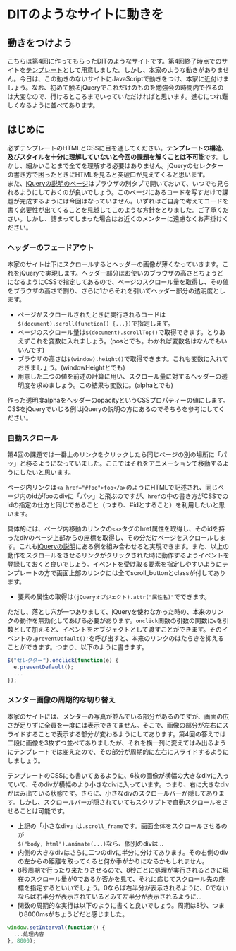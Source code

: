 # DITのようなサイトに動きを

## 動きをつけよう
こちらは第4回に作ってもらったDITのようなサイトです。第4回終了時点でのサイトを[テンプレート](./improvements_template.zip "DITのようなサイト")として用意しました。しかし、[本家](http://dit-rohm.com "DIT")のような動きがありません。今日は、この動きのないサイトにJavaScriptで動きをつけ、本家に近付けましょう。なお、初めて触るjQueryでこれだけのものを勉強会の時間内で作るのは大変なので、行けるところまでいっていただければと思います。進むにつれ難しくなるように並べてあります。

## はじめに
必ずテンプレートのHTMLとCSSに目を通してください。**テンプレートの構造、及びスタイルを十分に理解していないと今回の課題を解くことは不可能**です。しかし、細かいことまで全てを理解する必要はありません。jQueryのセレクターの書き方で困ったときにHTMLを見ると突破口が見えてくると思います。  
また、[jQueryの説明のページ](./jquery.md "jQuery")はブラウザの別タブで開いておいて、いつでも見られるようにしておくのが良いでしょう。このページにあるコードを写すだけで課題が完成するようには今回はなっていません。いずれはご自身で考えてコードを書く必要性が出てくることを見越してこのような方針をとりました。ご了承ください。しかし、詰まってしまった場合はお近くのメンターに遠慮なくお声掛けください。

### ヘッダーのフェードアウト
本家のサイトは下にスクロールするとヘッダーの画像が薄くなっていきます。これをjQueryで実現します。ヘッダー部分はお使いのブラウザの高さとちょうどになるようにCSSで指定してあるので、ページのスクロール量を取得し、その値をブラウザの高さで割り、さらに1からそれを引いてヘッダー部分の透明度とします。  

* ページがスクロールされたときに実行されるコードは  
  `$(document).scroll(function() {...})`で指定します。
* ページのスクロール量は`$(document).scrollTop()`で取得できます。とりあえずこれを変数に入れましょう。(posとでも。わかれば変数名はなんでもいいんです)
* ブラウザの高さは`$(window).height()`で取得できます。これも変数に入れておきましょう。(windowHeightとでも)
* 用意した二つの値を前述の計算に用い、スクロール量に対するヘッダーの透明度を求めましょう。この結果も変数に。(alphaとでも)

作った透明度alphaをヘッダーのopacityというCSSプロパティーの値にします。CSSをjQueryでいじる例はjQueryの説明の方にあるのでそちらを参考にしてください。

### 自動スクロール
第4回の課題では一番上のリンクをクリックしたら同じページの別の場所に「パッ」と移るようになっていました。ここではそれをアニメーションで移動するようにしたいと思います。  

ページ内リンクは`<a href="#foo">foo</a>`のようにHTMLで記述され、同じページ内のidがfooのdivに「パッ」と飛ぶのですが、`href`の中の書き方がCSSでのidの指定の仕方と同じであること（つまり、#idとすること）を利用したいと思います。  

具体的には、ページ内移動のリンクの`<a>`タグのhref属性を取得し、そのidを持ったdivのページ上部からの座標を取得し、その分だけページをスクロールします。これも[jQueryの説明](./jquery.md "jQuery")にある例を組み合わせると実現できます。また、以上の動作をスクロールをさせるリンクがクリックされた時に動作するようイベントを登録しておくと良いでしょう。イベントを受け取る要素を指定しやすいようにテンプレートの方で画面上部のリンクには全てscroll_buttonとclassが付してあります。  

* 要素の属性の取得は`(jQueryオブジェクト).attr("属性名)"`でできます。

ただし、落とし穴が一つありまして、jQueryを使わなかった時の、本来のリンクの動作を無効化してあげる必要があります。`onclick`関数の引数の関数に`e`を引数として加えると、イベントをオブジェクトとして渡すことができます。そのイベントの`.preventDefault()'`を呼び出すと、本来のリンクのはたらきを抑えることができます。つまり、以下のように書きます。  

```JavaScript
$("セレクター").onclick(function(e) {
  e.preventDefault();
  ...
});
```

### メンター画像の周期的な切り替え
本家のサイトには、メンターの写真が並んでいる部分があるのですが、画面の広さが足りずに全員を一度には表示できてません。そこで、画像の部分が左右にスライドすることで表示する部分が変わるようにしてあります。第4回の答えでは二段に画像を3枚ずつ並べてありましたが、それを横一列に変えてはみ出るようにテンプレートでは変えたので、その部分が周期的に左右にスライドするようにしましょう。  

テンプレートのCSSにも書いてあるように、6枚の画像が横幅の大きなdivに入っていて、そのdivが横幅のより小さなdivに入っています。つまり、右に大きなdivがはみ出ている状態です。さらに、小さなdivのスクロールバーが隠してあります。しかし、スクロールバーが隠されていてもスクリプトで自動スクロールをさせることは可能です。  

* 上記の「小さなdiv」は`.scroll_frame`です。画面全体をスクロールさせるのが  
  `$("body, html").animate(...)`なら、個別のdivは...  
* 内側の大きなdivはさらに二つのdivに半分に分けてあります。その右側のdivの左からの距離を取ってくると何か手がかりになるかもしれません。
* 8秒周期で行ったり来たりさせるので、8秒ごとに処理が実行されるときに現在のスクロール量が0であるか否かを見て、それに応じてスクロール先の座標を指定するといいでしょう。0ならば右半分が表示されるように、0でないならば右半分が表示されているとみて左半分が表示されるように…
* 関数の周期的な実行は以下のように書くと良いでしょう。周期は8秒、つまり8000msがちょうどだと感じました。
```JavaScript
window.setInterval(function() {
  ...処理内容
}, 8000);
```
